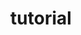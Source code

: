 ---
title: tutorial
topic: tutorial
hideMeta: true
type: page
description: Step by step guides for different languages and frameworks
image: /images/recognise-struggle-02.jpeg
---